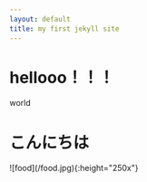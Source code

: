 ```yaml
---
layout: default
title: my first jekyll site
---
```

# hellooo！！！
world
<h1>こんにちは</h1>
![food](/food.jpg){:height="250x"}
